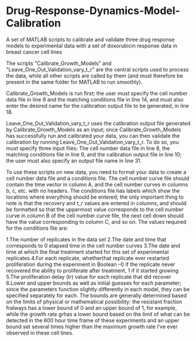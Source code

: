 # Drug-Response-Dynamics-Model-Calibration
A set of MATLAB scripts to calibrate and validate three drug response models to experimental data with a set of doxorubicin response data in breast cancer cell lines

The scripts "Calibrate_Growth_Models" and "Leave_One_Out_Validation_vary_t_r" are the central scripts used to process the data, while all other scripts are called by them 
(and must therefore be present in the same folder for MATLAB to run smoothly).

Calibrate_Growth_Models is run first; the user must specify the cell number data file in line 9 and the matching conditions file in line 14, and must also enter the desired name
for the calibration output file to be generated, in line 18.

Leave_One_Out_Validation_vary_t_r uses the calibration output file generated by Calibrate_Growth_Models as an input; once Calibrate_Growth_Models has successfully run and
calibrated your data, you can then validate the calibration by running Leave_One_Out_Validation_vary_t_r.  To do so, you must specify three input files:  The cell number data
file in line 8, the matching conditions file in line 9, and the calibration output file in line 10; the user must also specify an output file name in line 31.

To use these scripts on new data, you need to format your data to create a cell number data file and a conditions file.  The cell number curve file should contain the 
time vector in column A, and the cell number curves in columns b, c, etc. with no headers.  The conditions file has labels which show the locations where everything 
should be entered; the only important thing to note is that the recovery and t_r values are entered in columns, and should be formatted so that the uppermost value 
corresponds to the cell number curve in column B of the cell number curve file, the next cell down should have the value corresponding to column C, and so on.  The 
values required for the conditions file are:

1.The number of replicates in the data set
2.The date and time that corresponds to 0 elapsed time in the cell number curves
3.The date and time at which the final treatment started for this set of experimental replicates
4.For each replicate, whetherthat replicate ever restarted proliferation during the experiment in Boolean –0 if the replicate never recovered the ability to proliferate 
after treatment, 1 if it started growing
5.The proliferation delay (tr) value for each replicate that did recover
6.Lower and upper bounds as well as initial guesses for each parameter; since the parameters function slightly differently in each model, they can be specified separately for each.  The bounds are generally determined based on the limits of physical or mathematical possibility:  the resistant fraction fralways has a lower bound of 0 and an upper bound of 1, for example, while the growth rate grhas a lower bound based on the limit of what can be detected in the 600 hour time frame of these experiments and an upper bound set several times higher than the maximum growth rate I’ve ever observed in these cell lines.
